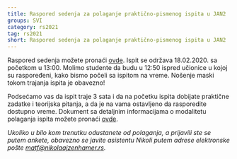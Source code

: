 ```yaml
---
title: Raspored sedenja za polaganje praktično-pismenog ispita u JAN2
groups: SVI
category: rs2021
tag: rs2021
short: Raspored sedenja za polaganje praktično-pismenog ispita u JAN2
---
```


Raspored sedenja možete pronaći [ovde](/zvanicna-stranica/files/2020.2021/raspored-sedenja/jan2.pdf). Ispit se održava 18.02.2020. sa početkom u 13:00. Molimo studente da budu u 12:50 ispred učionice u kojoj su raspoređeni, kako bismo počeli sa ispitom na vreme. Nošenje maski tokom trajanja ispita je obavezno!

Podsećamo vas da ispit traje 3 sata i da na početku ispita dobijate praktične zadatke i teorijska pitanja, a da je na vama ostavljeno da rasporedite dostupno vreme. Dokument sa detaljnim informacijama o modalitetu polaganja ispita možete pronaći [ovde](/zvanicna-stranica/files/2020.2021/Ispit.2020.2021.pdf).

_Ukoliko u bilo kom trenutku odustanete od polaganja, a prijavili ste se putem ankete, obavezno se javite asistentu Nikoli putem adrese elektronske pošte matf@nikolaajzenhamer.rs._
